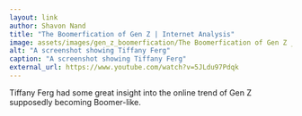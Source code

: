 ```yaml
---
layout: link
author: Shavon Nand
title: "The Boomerfication of Gen Z | Internet Analysis"
image: assets/images/gen_z_boomerfication/The Boomerfication of Gen Z _ Internet Analysis - YouTube - 0-0-46.jpeg
alt: "A screenshot showing Tiffany Ferg"
caption: "A screenshot showing Tiffany Ferg"
external_url: https://www.youtube.com/watch?v=5JLdu97Pdqk
---
```


Tiffany Ferg had some great insight into the online trend of Gen Z supposedly becoming Boomer-like.

